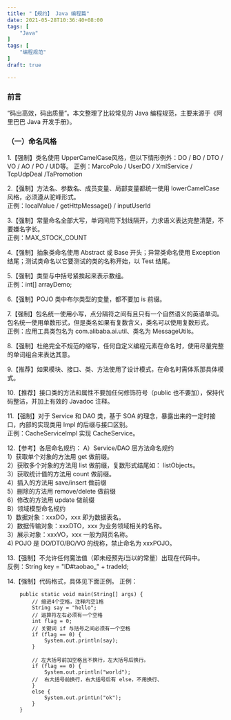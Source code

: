 ```yaml
---
title: "【规约】 Java 编程篇"
date: 2021-05-28T10:36:40+08:00
tags: [
    "Java"
]
tags: [
    "编程规范"
]
draft: true

---
```

### 前言

“码出高效，码出质量”。本文整理了比较常见的 Java 编程规范，主要来源于《阿里巴巴 Java 开发手册》。

### （一）命名风格
1.【强制】类名使用 UpperCamelCase风格，但以下情形例外：DO  /  BO  /  DTO  /  VO  /  AO  /  PO  /  UID等。
    正例：MarcoPolo  /  UserDO  /  XmlService  /  TcpUdpDeal  /TaPromotion

2.【强制】方法名、参数名、成员变量、局部变量都统一使用 lowerCamelCase 风格，必须遵从驼峰形式。  
    正例：localValue  /  getHttpMessage()  /  inputUserId

3.【强制】常量命名全部大写，单词间用下划线隔开，力求语义表达完整清楚，不要嫌名字长。  
    正例：MAX_STOCK_COUNT

4.【强制】抽象类命名使用 Abstract 或 Base 开头；异常类命名使用 Exception 结尾；测试类命名以它要测试的类的名称开始，以 Test 结尾。

5.【强制】类型与中括号紧挨起来表示数组。  
    正例：int[] arrayDemo;

6.【强制】POJO 类中布尔类型的变量，都不要加 is 前缀。

7.【强制】包名统一使用小写，点分隔符之间有且只有一个自然语义的英语单词。包名统一使用单数形式，但是类名如果有复数含义，类名可以使用复数形式。  
    正例：应用工具类包名为 com.alibaba.ai.util、类名为 MessageUtils。

8.【强制】杜绝完全不规范的缩写，任何自定义编程元素在命名时，使用尽量完整的单词组合来表达其意。

9.【推荐】如果模块、接口、类、方法使用了设计模式，在命名时需体系那具体模式。

10.【推荐】接口类的方法和属性不要加任何修饰符号（public 也不要加），保持代码整洁，并加上有效的 Javadoc 注释。

11.【强制】对于 Service 和 DAO 类，基于 SOA 的理念，暴露出来的一定时接口，内部的实现类用 Impl 的后缀与接口区别。  
    正例：CacheServiceImpl 实现 CacheService。

12.【参考】各层命名规约：
    A）Service/DAO 层方法命名规约  
        1）获取单个对象的方法用 get 做前缀。  
        2）获取多个对象的方法用 list 做前缀，复数形式结尾如： listObjects。  
        3）获取统计值的方法用 count 做前缀。  
        4）插入的方法用 save/insert 做前缀  
        5）删除的方法用 remove/delete 做前缀  
        6）修改的方法用 update 做前缀  
    B）领域模型命名规约  
        1）数据对象：xxxDO，xxx 即为数据表名。  
        2）数据传输对象：xxxDTO，xxx 为业务领域相关的名称。  
        3）展示对象：xxxVO，xxx 一般为网页名称。  
        4) POJO 是 DO/DTO/BO/VO 的统称，禁止命名为 xxxPOJO。

13.【强制】不允许任何魔法值（即未经预先i当以的常量）出现在代码中。  
    反例：String key = "ID#taobao_" + tradeId;

14.【强制】代码格式，具体见下面正例。
    正例：
```
    public static void main(String[] args) {
        // 缩进4个空格，注释内空1格
        String say = "hello";
        // 运算符左右必须有一个空格
        int flag = 0;
        // 关键词 if 与括号之间必须有一个空格
        if (flag == 0) {
            System.out.println(say);
        }

        // 左大括号前加空格且不换行，左大括号后换行。
        if (flag == 0) {
            System.out.println("world");
        //  右大括号前换行，右大括号后有 else，不用换行、
        }
        else {
            System.out.printLn("ok");
        }
    }